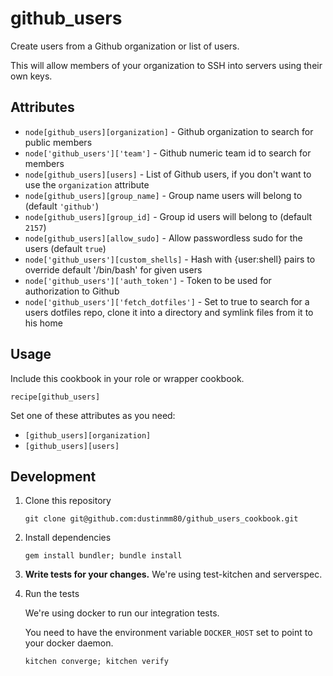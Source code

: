 # github_users

Create users from a Github organization or list of users.

This will allow members of your organization to SSH into servers using their own keys.

## Attributes

* `node[github_users][organization]` - Github organization to search for public members
* `node['github_users']['team']` - Github numeric team id to search for members
* `node[github_users][users]` - List of Github users, if you don't want to use the `organization` attribute
* `node[github_users][group_name]` - Group name users will belong to (default `'github'`)
* `node[github_users][group_id]` - Group id users will belong to (default `2157`)
* `node[github_users][allow_sudo]` - Allow passwordless sudo for the users (default `true`)
* `node['github_users'][custom_shells]` - Hash with {user:shell} pairs to override default '/bin/bash' for given users
* `node['github_users']['auth_token']` - Token to be used for authorization to Github
* `node['github_users']['fetch_dotfiles']` - Set to true to search for a users dotfiles repo, clone it into a directory and symlink files from it to his home

## Usage

Include this cookbook in your role or wrapper cookbook.

```
recipe[github_users]
```

Set one of these attributes as you need:

* `[github_users][organization]`
* `[github_users][users]`

## Development

1. Clone this repository
    
    ```
    git clone git@github.com:dustinmm80/github_users_cookbook.git
    ```

2. Install dependencies

    ```
    gem install bundler; bundle install
    ```
    
3. **Write tests for your changes.** We're using test-kitchen and serverspec.

4. Run the tests

    We're using docker to run our integration tests.

    You need to have the environment variable `DOCKER_HOST` set to point to your docker daemon.

    ```
    kitchen converge; kitchen verify
    ```
